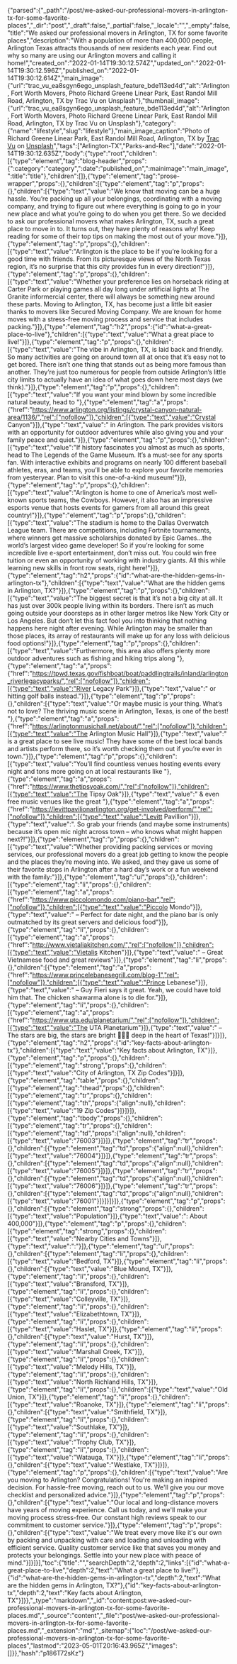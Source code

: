 {"parsed":{"_path":"/post/we-asked-our-professional-movers-in-arlington-tx-for-some-favorite-places","_dir":"post","_draft":false,"_partial":false,"_locale":"","_empty":false,"title":"We asked our professional movers in Arlington, TX for some favorite places","description":"With a population of more than 400,000 people, Arlington Texas attracts thousands of new residents each year. Find out why so many are using our Arlington movers and calling it home!","created_on":"2022-01-14T19:30:12.574Z","updated_on":"2022-01-14T19:30:12.596Z","published_on":"2022-01-14T19:30:12.614Z","main_image":{"url":"trac_vu_ea8sgyn6ego_unsplash_feature_bde113ed4d","alt":"Arlington, Fort Worth Movers, Photo Richard Greene Linear Park, East Randol Mill Road, Arlington, TX by Trac Vu on Unsplash"},"thumbnail_image":{"url":"trac_vu_ea8sgyn6ego_unsplash_feature_bde113ed4d","alt":"Arlington, Fort Worth Movers, Photo Richard Greene Linear Park, East Randol Mill Road, Arlington, TX by Trac Vu on Unsplash"},"category":{"name":"lifestyle","slug":"lifestyle"},"main_image_caption":"Photo of Richard Greene Linear Park, East Randol Mill Road, Arlington, TX by [Trac Vu](https://unsplash.com/@tracminhvu?utm_source=unsplash&utm_medium=referral&utm_content=creditCopyText) on [Unsplash](https://unsplash.com/s/photos/arlington%2C-tx?utm_source=unsplash&utm_medium=referral&utm_content=creditCopyText)","tags":["Arlington-TX","Parks-and-Rec"],"date":"2022-01-14T19:30:12.635Z","body":{"type":"root","children":[{"type":"element","tag":"blog-header","props":{":category":"category",":date":"published_on",":mainimage":"main_image",":title":"title"},"children":[]},{"type":"element","tag":"prose-wrapper","props":{},"children":[{"type":"element","tag":"p","props":{},"children":[{"type":"text","value":"We know that moving can be a huge hassle. You’re packing up all your belongings, coordinating with a moving company, and trying to figure out where everything is going to go in your new place and what you’re going to do when you get there. So we decided to ask our professional movers what makes Arlington, TX, such a great place to move in to. It turns out, they have plenty of reasons why! Keep reading for some of their top tips on making the most out of your move."}]},{"type":"element","tag":"p","props":{},"children":[{"type":"text","value":"Arlington is the place to be if you’re looking for a good time with friends. From its picturesque views of the North Texas region, it’s no surprise that this city provides fun in every direction!"}]},{"type":"element","tag":"p","props":{},"children":[{"type":"text","value":"Whether your preference lies on horseback riding at Carter Park or playing games all day long under artificial lights at The Granite informercial center, there will always be something new around these parts. Moving to Arlington, TX, has become just a little bit easier thanks to movers like Secured Moving Company. We are known for home moves with a stress-free moving process and service that includes packing."}]},{"type":"element","tag":"h2","props":{"id":"what-a-great-place-to-live"},"children":[{"type":"text","value":"What a great place to live!"}]},{"type":"element","tag":"p","props":{},"children":[{"type":"text","value":"The vibe in Arlington, TX, is laid back and friendly. So many activities are going on around town all at once that it’s easy not to get bored. There isn’t one thing that stands out as being more famous than another. They’re just too numerous for people from outside Arlington’s little city limits to actually have an idea of what goes down here most days (we think)."}]},{"type":"element","tag":"p","props":{},"children":[{"type":"text","value":"If you want your mind blown by some incredible natural beauty, head to "},{"type":"element","tag":"a","props":{"href":"https://www.arlington.org/listings/crystal-canyon-natural-area/1136/","rel":["nofollow"]},"children":[{"type":"text","value":"Crystal Canyon"}]},{"type":"text","value":" in Arlington. The park provides visitors with an opportunity for outdoor adventures while also giving you and your family peace and quiet."}]},{"type":"element","tag":"p","props":{},"children":[{"type":"text","value":"If history fascinates you almost as much as sports, head to The Legends of the Game Museum. It’s a must-see for any sports fan. With interactive exhibits and programs on nearly 100 different baseball athletes, eras, and teams, you’ll be able to explore your favorite memories from yesteryear. Plan to visit this one-of-a-kind museum!"}]},{"type":"element","tag":"p","props":{},"children":[{"type":"text","value":"Arlington is home to one of America’s most well-known sports teams, the Cowboys. However, it also has an impressive esports venue that hosts events for gamers from all around this great country!"}]},{"type":"element","tag":"p","props":{},"children":[{"type":"text","value":"The stadium is home to the Dallas Overwatch League team. There are competitions, including Fortnite tournaments, where winners get massive scholarships donated by Epic Games…the world’s largest video game developer! So if you’re looking for some incredible live e-sport entertainment, don’t miss out. You could win free tuition or even an opportunity of working with industry giants. All this while learning new skills in front row seats, right here!"}]},{"type":"element","tag":"h2","props":{"id":"what-are-the-hidden-gems-in-arlington-tx"},"children":[{"type":"text","value":"What are the hidden gems in Arlington, TX?"}]},{"type":"element","tag":"p","props":{},"children":[{"type":"text","value":"The biggest secret is that it’s not a big city at all. It has just over 300k people living within its borders. There isn’t as much going outside your doorsteps as in other larger metros like New York City or Los Angeles. But don’t let this fact fool you into thinking that nothing happens here night after evening. While Arlington may be smaller than those places, its array of restaurants will make up for any loss with delicious food options!"}]},{"type":"element","tag":"p","props":{},"children":[{"type":"text","value":"Furthermore, this area also offers plenty more outdoor adventures such as fishing and hiking trips along "},{"type":"element","tag":"a","props":{"href":"https://tpwd.texas.gov/fishboat/boat/paddlingtrails/inland/arlington_riverlegacyparks/","rel":["nofollow"]},"children":[{"type":"text","value":"River Legacy Park"}]},{"type":"text","value":" or hitting golf balls instead."}]},{"type":"element","tag":"p","props":{},"children":[{"type":"text","value":"Or maybe music is your thing. What’s not to love? The thriving music scene in Arlington, Texas, is one of the best! "},{"type":"element","tag":"a","props":{"href":"https://arlingtonmusichall.net/about/","rel":["nofollow"]},"children":[{"type":"text","value":"The Arlington Music Hall"}]},{"type":"text","value":" is a great place to see live music! They have some of the best local bands and artists perform there, so it’s worth checking them out if you’re ever in town."}]},{"type":"element","tag":"p","props":{},"children":[{"type":"text","value":"You’ll find countless venues hosting events every night and tons more going on at local restaurants like "},{"type":"element","tag":"a","props":{"href":"https://www.thetipsyoak.com/","rel":["nofollow"]},"children":[{"type":"text","value":"The Tipsy Oak"}]},{"type":"text","value":" & even free music venues like the great "},{"type":"element","tag":"a","props":{"href":"https://levittpavilionarlington.org/get-involved/perform/","rel":["nofollow"]},"children":[{"type":"text","value":"Levitt Pavillion"}]},{"type":"text","value":". So grab your friends (and maybe some instruments) because it’s open mic night across town – who knows what might happen next?!"}]},{"type":"element","tag":"p","props":{},"children":[{"type":"text","value":"Whether providing packing services or moving services, our professional movers do a great job getting to know the people and the places they’re moving into. We asked, and they gave us some of their favorite stops in Arlington after a hard day’s work or a fun weekend with the family:"}]},{"type":"element","tag":"ul","props":{},"children":[{"type":"element","tag":"li","props":{},"children":[{"type":"element","tag":"a","props":{"href":"https://www.piccolomondo.com/piano-bar","rel":["nofollow"]},"children":[{"type":"text","value":"Piccolo Mondo"}]},{"type":"text","value":" – Perfect for date night, and the piano bar is only outmatched by its great servers and delicious food"}]},{"type":"element","tag":"li","props":{},"children":[{"type":"element","tag":"a","props":{"href":"http://www.vietaliakitchen.com/","rel":["nofollow"]},"children":[{"type":"text","value":"Vietalis Kitchen"}]},{"type":"text","value":" – Great Vietnamese food and great reviews"}]},{"type":"element","tag":"li","props":{},"children":[{"type":"element","tag":"a","props":{"href":"https://www.princelebanesegrill.com/blog-1","rel":["nofollow"]},"children":[{"type":"text","value":"Prince Lebanese"}]},{"type":"text","value":" – Guy Fieri says it great. Yeah, we could have told him that. The chicken shawarma alone is to die for."}]},{"type":"element","tag":"li","props":{},"children":[{"type":"element","tag":"a","props":{"href":"https://www.uta.edu/planetarium/","rel":["nofollow"]},"children":[{"type":"text","value":"The UTA Planetarium"}]},{"type":"text","value":" – The stars are big, the stars are bright 👏👏👏 deep in the heart of Texas!"}]}]},{"type":"element","tag":"h2","props":{"id":"key-facts-about-arlington-tx"},"children":[{"type":"text","value":"Key facts about Arlington, TX"}]},{"type":"element","tag":"p","props":{},"children":[{"type":"element","tag":"strong","props":{},"children":[{"type":"text","value":"City of Arlington, TX Zip Codes"}]}]},{"type":"element","tag":"table","props":{},"children":[{"type":"element","tag":"thead","props":{},"children":[{"type":"element","tag":"tr","props":{},"children":[{"type":"element","tag":"th","props":{"align":null},"children":[{"type":"text","value":"19 Zip Codes"}]}]}]},{"type":"element","tag":"tbody","props":{},"children":[{"type":"element","tag":"tr","props":{},"children":[{"type":"element","tag":"td","props":{"align":null},"children":[{"type":"text","value":"76003"}]}]},{"type":"element","tag":"tr","props":{},"children":[{"type":"element","tag":"td","props":{"align":null},"children":[{"type":"text","value":"76004"}]}]},{"type":"element","tag":"tr","props":{},"children":[{"type":"element","tag":"td","props":{"align":null},"children":[{"type":"text","value":"76005"}]}]},{"type":"element","tag":"tr","props":{},"children":[{"type":"element","tag":"td","props":{"align":null},"children":[{"type":"text","value":"76006"}]}]},{"type":"element","tag":"tr","props":{},"children":[{"type":"element","tag":"td","props":{"align":null},"children":[{"type":"text","value":"76001"}]}]}]}]},{"type":"element","tag":"p","props":{},"children":[{"type":"element","tag":"strong","props":{},"children":[{"type":"text","value":"Population"}]},{"type":"text","value":": About 400,000"}]},{"type":"element","tag":"p","props":{},"children":[{"type":"element","tag":"strong","props":{},"children":[{"type":"text","value":"Nearby Cities and Towns"}]},{"type":"text","value":":"}]},{"type":"element","tag":"ul","props":{},"children":[{"type":"element","tag":"li","props":{},"children":[{"type":"text","value":"Bedford, TX"}]},{"type":"element","tag":"li","props":{},"children":[{"type":"text","value":"Blue Mound, TX"}]},{"type":"element","tag":"li","props":{},"children":[{"type":"text","value":"Bransford, TX"}]},{"type":"element","tag":"li","props":{},"children":[{"type":"text","value":"Colleyville, TX"}]},{"type":"element","tag":"li","props":{},"children":[{"type":"text","value":"Elizabethtown, TX"}]},{"type":"element","tag":"li","props":{},"children":[{"type":"text","value":"Haslet, TX"}]},{"type":"element","tag":"li","props":{},"children":[{"type":"text","value":"Hurst, TX"}]},{"type":"element","tag":"li","props":{},"children":[{"type":"text","value":"Marshall Creek, TX"}]},{"type":"element","tag":"li","props":{},"children":[{"type":"text","value":"Melody Hills, TX"}]},{"type":"element","tag":"li","props":{},"children":[{"type":"text","value":"North Richland Hills, TX"}]},{"type":"element","tag":"li","props":{},"children":[{"type":"text","value":"Old Union, TX"}]},{"type":"element","tag":"li","props":{},"children":[{"type":"text","value":"Roanoke, TX"}]},{"type":"element","tag":"li","props":{},"children":[{"type":"text","value":"Smithfield, TX"}]},{"type":"element","tag":"li","props":{},"children":[{"type":"text","value":"Southlake, TX"}]},{"type":"element","tag":"li","props":{},"children":[{"type":"text","value":"Trophy Club, TX"}]},{"type":"element","tag":"li","props":{},"children":[{"type":"text","value":"Watauga, TX"}]},{"type":"element","tag":"li","props":{},"children":[{"type":"text","value":"Westlake, TX"}]}]},{"type":"element","tag":"p","props":{},"children":[{"type":"text","value":"Are you moving to Arlington? Congratulations! You're making an inspired decision. For hassle-free moving, reach out to us. We'll give you our move checklist and personalized advice."}]},{"type":"element","tag":"p","props":{},"children":[{"type":"text","value":"Our local and long-distance movers have years of moving experience. Call us today, and we'll make your moving process stress-free. Our constant high reviews speak to our commitment to customer service."}]},{"type":"element","tag":"p","props":{},"children":[{"type":"text","value":"We treat every move like it's our own by packing and unpacking with care and loading and unloading with efficient service. Quality customer service like that saves you money and protects your belongings. Settle into your new place with peace of mind."}]}]}],"toc":{"title":"","searchDepth":2,"depth":2,"links":[{"id":"what-a-great-place-to-live","depth":2,"text":"What a great place to live!"},{"id":"what-are-the-hidden-gems-in-arlington-tx","depth":2,"text":"What are the hidden gems in Arlington, TX?"},{"id":"key-facts-about-arlington-tx","depth":2,"text":"Key facts about Arlington, TX"}]}},"_type":"markdown","_id":"content:post:we-asked-our-professional-movers-in-arlington-tx-for-some-favorite-places.md","_source":"content","_file":"post/we-asked-our-professional-movers-in-arlington-tx-for-some-favorite-places.md","_extension":"md","_sitemap":{"loc":"/post/we-asked-our-professional-movers-in-arlington-tx-for-some-favorite-places","lastmod":"2023-05-01T20:16:43.965Z","images":[]}},"hash":"p186T72sKz"}